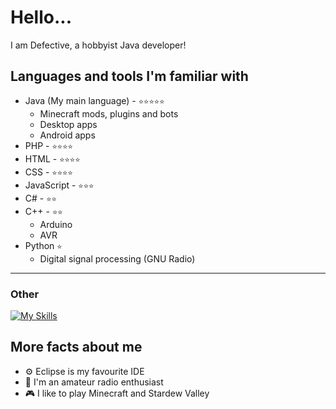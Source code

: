 # Hello...

I am Defective, a hobbyist Java developer!

## Languages and tools I'm familiar with

- Java (My main language) - `⭐⭐⭐⭐⭐`
  - Minecraft mods, plugins and bots
  - Desktop apps
  - Android apps
- PHP - `⭐⭐⭐⭐`
- HTML - `⭐⭐⭐⭐`
- CSS - `⭐⭐⭐⭐`
- JavaScript - `⭐⭐⭐`
- C# - `⭐⭐`
- C++ - `⭐⭐`
  - Arduino
  - AVR
- Python `⭐`
  - Digital signal processing (GNU Radio)

---

### Other

[![My Skills](https://skillicons.dev/icons?i=androidstudio,arduino,bash,bootstrap,c,cs,cpp,css,bots,eclipse,git,github,githubactions,html,java,js,linux,maven,mysql,php,raspberrypi,sqlite)](https://skillicons.dev)

## More facts about me

- ⚙ Eclipse is my favourite IDE
- 📡 I'm an amateur radio enthusiast
- 🎮 I like to play Minecraft and Stardew Valley
